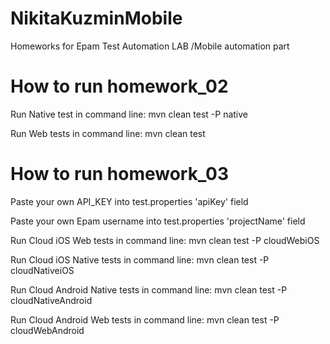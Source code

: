 # NikitaKuzminMobile
Homeworks for Epam Test Automation LAB /Mobile automation part

# How to run homework_02
Run Native test in command line: mvn clean test -P native

Run Web tests in command line: mvn clean test

# How to run homework_03

Paste your own API_KEY into test.properties 'apiKey' field

Paste your own Epam username into test.properties 'projectName' field

Run Cloud iOS Web tests in command line: mvn clean test -P cloudWebiOS

Run Cloud iOS Native tests in command line: mvn clean test -P cloudNativeiOS

Run Cloud Android Native tests in command line: mvn clean test -P cloudNativeAndroid

Run Cloud Android Web tests in command line: mvn clean test -P cloudWebAndroid
